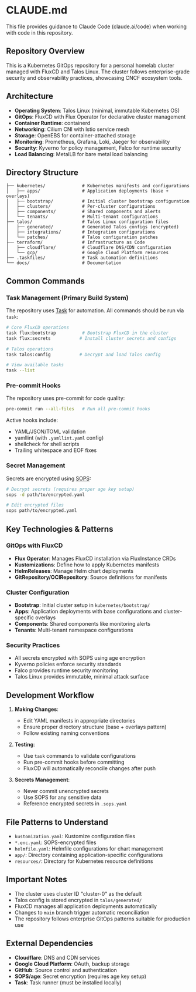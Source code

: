 # CLAUDE.md

This file provides guidance to Claude Code (claude.ai/code) when working with code in this repository.

## Repository Overview

This is a Kubernetes GitOps repository for a personal homelab cluster managed with FluxCD and Talos Linux. The cluster follows enterprise-grade security and observability practices, showcasing CNCF ecosystem tools.

## Architecture

- **Operating System**: Talos Linux (minimal, immutable Kubernetes OS)
- **GitOps**: FluxCD with Flux Operator for declarative cluster management
- **Container Runtime**: containerd
- **Networking**: Cilium CNI with Istio service mesh
- **Storage**: OpenEBS for container-attached storage
- **Monitoring**: Prometheus, Grafana, Loki, Jaeger for observability
- **Security**: Kyverno for policy management, Falco for runtime security
- **Load Balancing**: MetalLB for bare metal load balancing

## Directory Structure

```
├── kubernetes/              # Kubernetes manifests and configurations
│   ├── apps/                # Application deployments (base + overlays)
│   ├── bootstrap/           # Initial cluster bootstrap configuration
│   ├── clusters/            # Per-cluster configurations
│   ├── components/          # Shared components and alerts
│   └── tenants/             # Multi-tenant configurations
├── talos/                   # Talos Linux configuration files
│   ├── generated/           # Generated Talos configs (encrypted)
│   ├── integrations/        # Integration configurations
│   └── patches/             # Talos configuration patches
├── terraform/               # Infrastructure as Code
│   ├── cloudflare/          # Cloudflare DNS/CDN configuration
│   └── gcp/                 # Google Cloud Platform resources
├── .taskfiles/              # Task automation definitions
└── docs/                    # Documentation
```

## Common Commands

### Task Management (Primary Build System)
The repository uses [Task](https://taskfile.dev) for automation. All commands should be run via `task`:

```bash
# Core FluxCD operations
task flux:bootstrap          # Bootstrap FluxCD in the cluster
task flux:secrets           # Install cluster secrets and configs

# Talos operations
task talos:config           # Decrypt and load Talos config

# View available tasks
task --list
```

### Pre-commit Hooks
The repository uses pre-commit for code quality:
```bash
pre-commit run --all-files   # Run all pre-commit hooks
```

Active hooks include:
- YAML/JSON/TOML validation
- yamllint (with `.yamllint.yaml` config)
- shellcheck for shell scripts
- Trailing whitespace and EOF fixes

### Secret Management
Secrets are encrypted using [SOPS](https://github.com/mozilla/sops):
```bash
# Decrypt secrets (requires proper age key setup)
sops -d path/to/encrypted.yaml

# Edit encrypted files
sops path/to/encrypted.yaml
```

## Key Technologies & Patterns

### GitOps with FluxCD
- **Flux Operator**: Manages FluxCD installation via FluxInstance CRDs
- **Kustomizations**: Define how to apply Kubernetes manifests
- **HelmReleases**: Manage Helm chart deployments
- **GitRepository/OCIRepository**: Source definitions for manifests

### Cluster Configuration
- **Bootstrap**: Initial cluster setup in `kubernetes/bootstrap/`
- **Apps**: Application deployments with base configurations and cluster-specific overlays
- **Components**: Shared components like monitoring alerts
- **Tenants**: Multi-tenant namespace configurations

### Security Practices
- All secrets encrypted with SOPS using age encryption
- Kyverno policies enforce security standards
- Falco provides runtime security monitoring
- Talos Linux provides immutable, minimal attack surface

## Development Workflow

1. **Making Changes**:
   - Edit YAML manifests in appropriate directories
   - Ensure proper directory structure (base + overlays pattern)
   - Follow existing naming conventions

2. **Testing**:
   - Use `task` commands to validate configurations
   - Run pre-commit hooks before committing
   - FluxCD will automatically reconcile changes after push

3. **Secrets Management**:
   - Never commit unencrypted secrets
   - Use SOPS for any sensitive data
   - Reference encrypted secrets in `.sops.yaml`

## File Patterns to Understand

- `kustomization.yaml`: Kustomize configuration files
- `*.enc.yaml`: SOPS-encrypted files
- `helmfile.yaml`: Helmfile configurations for chart management
- `app/`: Directory containing application-specific configurations
- `resources/`: Directory for Kubernetes resource definitions

## Important Notes

- The cluster uses cluster ID "cluster-0" as the default
- Talos config is stored encrypted in `talos/generated/`
- FluxCD manages all application deployments automatically
- Changes to `main` branch trigger automatic reconciliation
- The repository follows enterprise GitOps patterns suitable for production use

## External Dependencies

- **Cloudflare**: DNS and CDN services
- **Google Cloud Platform**: OAuth, backup storage
- **GitHub**: Source control and authentication
- **SOPS/age**: Secret encryption (requires age key setup)
- **Task**: Task runner (must be installed locally)